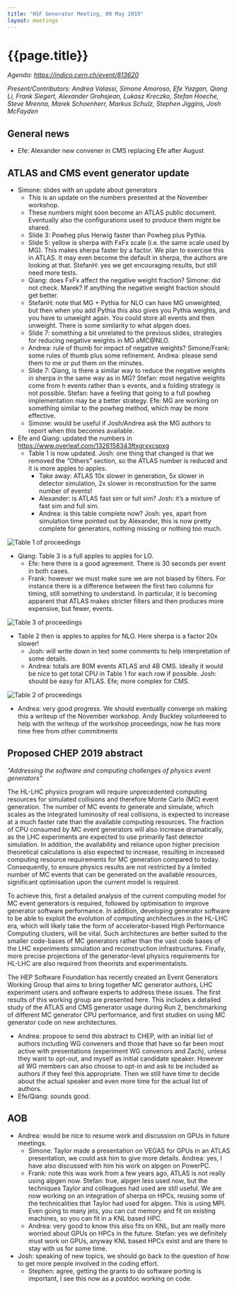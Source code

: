 ```yaml
---
title: "HSF Generator Meeting, 09 May 2019"
layout: meetings
---
```

# {{page.title}}

*Agenda:
[<span class="underline">https://indico.cern.ch/event/813620</span>](https://indico.cern.ch/event/813620)*

*Present/Contributors: Andrea Valassi, Simone Amoroso, Efe Yazgan, Qiang
Li, Frank Siegert, Alexander Grohsjean, Lukasz Kreczko, Stefan Hoeche,
Steve Mrenna, Marek Schoenherr, Markus Schulz, Stephen Jiggins, Josh
McFayden*

## General news 
  - Efe: Alexander new convener in CMS replacing Efe after August

## ATLAS and CMS event generator update 
  - Simone: slides with an update about generators
      - This is an update on the numbers presented at the November
        workshop.
      - These numbers might soon become an ATLAS public document.
        Eventually also the configurations used to produce them might
        be shared.
      - Slide 3: Powheg plus Herwig faster than Powheg plus Pythia.
      - Slide 5: yellow is sherpa with FxFx scale (i.e. the same scale
        used by MG). This makes sherpa faster by a factor. We plan to
        exercise this in ATLAS. It may even become the default in
        sherpa, the authors are looking at that. StefanH: yes we get
        encouraging results, but still need more tests.
      - Qiang: does FxFx affect the negative weight fraction? Simone:
        did not check. Marek? If anything the negative weight fraction
        should get better.
      - StefanH: note that MG + Pythia for NLO can have MG unweighted,
        but then when you add Pythia this also gives you Pythia
        weights, and you have to unweight again. You could store all
        events and then unweight. There is some similarity to what
        alpgen does.
      - Slide 7: something a bit unrelated to the previous slides,
        strategies for reducing negative weights in MG aMC@NLO.
      - Andrea: rule of thumb for impact of negative weights?
        Simone/Frank: some rules of thumb plus some refinement.
        Andrea: please send them to me or put them on the minutes.
      - Slide 7: Qiang, is there a similar way to reduce the negative
        weights in sherpa in the same way as in MG? Stefan: most
        negative weights come from h events rather than s events, and
        a folding strategy is not possible. Stefan: have a feeling
        that going to a full powheg implementation may be a better
        strategy. Efe: MG are working on something similar to the
        powheg method, which may be more effective.
      - Simone: would be useful if Josh/Andrea ask the MG authors to
        report when this becomes available.
  - Efe and Qiang: updated the numbers in
    [<span class="underline">https://www.overleaf.com/1326158343ftxgrxxcspxg</span>](https://www.overleaf.com/1326158343ftxgrxxcspxg)
      - Table 1 is now updated. Josh: one thing that changed is that
        we removed the “Others” section, so the ATLAS number is
        reduced and it is more apples to apples.
          - Take away: ATLAS 10x slower in generation, 5x slower in
            detector simulation, 2x slower in reconstruction for the
            same number of events\!
          - Alexander: is ATLAS fast sim or full sim? Josh: it’s a
            mixture of fast sim and full sim.
          - Andrea: is this table complete now? Josh: yes, apart from
            simulation time pointed out by Alexander, this is now
            pretty complete for generators, nothing missing or nothing
            too much.

![Table 1 of proceedings](/images/2019-05-09-generators1.jpg)
  - Qiang: Table 3 is a full apples to apples for LO.
      - Efe: here there is a good agreement. There is 30 seconds per
        event in both cases.
      - Frank: however we must make sure we are not biased by filters.
        For instance there is a difference between the first two
        columns for timing, still something to understand. In
        particular, it is becoming apparent that ATLAS makes stricter
        filters and then produces more expensive, but fewer, events.

![Table 3 of proceedings](/images/2019-05-09-generators3.jpg)
  - Table 2 then is apples to apples for NLO. Here sherpa is a factor
    20x slower\!
      - Josh: will write down in text some comments to help
        interpretation of some details.
      - Andrea: totals are 80M events ATLAS and 4B CMS. Ideally it
        would be nice to get total CPU in Table 1 for each row if
        possible. Josh: should be easy for ATLAS. Efe; more complex
        for CMS.

![Table 2 of proceedings](/images/2019-05-09-generators2.jpg)
  - Andrea: very good progress. We should eventually converge on
    making this a writeup of the November workshop. Andy Buckley
    volunteered to help with the writeup of the workshop proceedings,
    now he has more time free from other commitments

## Proposed CHEP 2019 abstract

*"Addressing the software and computing challenges of physics event
generators"*

The HL-LHC physics program will require unprecedented computing
resources for simulated collisions and therefore Monte Carlo (MC) event
generation. The number of MC events to generate and simulate, which
scales as the integrated luminosity of real collisions, is expected to
increase at a much faster rate than the available computing resources.
The fraction of CPU consumed by MC event generators will also increase
dramatically, as the LHC experiments are expected to use primarily fast
detector simulation. In addition, the availability and reliance upon
higher precision theoretical calculations is also expected to increase,
resulting in increased computing resource requirements for MC generation
compared to today. Consequently, to ensure physics results are not
restricted by a limited number of MC events that can be generated on the
available resources, significant optimisation upon the current model is
required.

To achieve this, first a detailed analysis of the current computing
model for MC event generators is required, followed by optimisation to
improve generator software performance. In addition, developing
generator software to be able to exploit the evolution of computing
architectures in the HL-LHC era, which will likely take the form of
accelerator-based High Performance Computing clusters, will be vital.
Such architectures are better suited to the smaller code-bases of MC
generators rather than the vast code bases of the LHC experiments
simulation and reconstruction infrastructures. Finally, more precise
projections of the generator-level physics requirements for HL-LHC are
also required from theorists and experimentalists.

The HEP Software Foundation has recently created an Event Generators
Working Group that aims to bring together MC generator authors, LHC
experiment users and software experts to address these issues. The first
results of this working group are presented here. This includes a
detailed study of the ATLAS and CMS generator usage during Run 2,
benchmarking of different MC generator CPU performance, and first
studies on using MC generator code on new architectures.
  - Andrea: propose to send this abstract to CHEP, with an initial
    list of authors including WG conveners and those that have so far
    been most active with presentations (experiment WG convenors and
    Zach), unless they want to opt-out, and myself as initial
    candidate speaker. However all WG members can also choose to
    opt-in and ask to be included as authors if they feel this
    appropriate. Then we still have time to decide about the actual
    speaker and even more time for the actual list of authors.
  - Efe/Qiang: sounds good.

## AOB
  - Andrea: would be nice to resume work and discussion on GPUs in
    future meetings.
      - Simone: Taylor made a presentation on VEGAS for GPUs in an
        ATLAS presentation, we could ask him to give more details.
        Andrea: yes, I have also discussed with him his work on alpgen
        on PowerPC.
      - Frank: note this was work from a few years ago, ATLAS is not
        really using alpgen now. Stefan: true, alpgen less used now,
        but the techniques Taylor and colleagues had used are still
        useful. We are now working on an integration of sherpa on
        HPCs, reusing some of the technicalities that Taylor had used
        for alpgen. This is using MPI. Even going to many jets, you
        can cut memory and fit on existing machines, so you can fit in
        a KNL based HPC.
      - Andrea: very good to know this also fits on KNL, but am really
        more worried about GPUs on HPCs in the future. Stefan: yes we
        definitely must work on GPUs, anyway KNL based HPCs exist and
        are there to stay with us for some time.
  - Josh: speaking of new topics, we should go back to the question of
    how to get more people involved in the coding effort.
      - Stephen: agree, getting the grants to do software porting is
        important, I see this now as a postdoc working on code.
